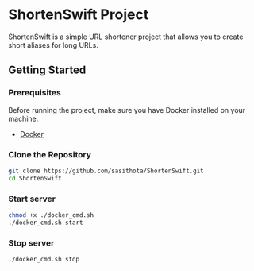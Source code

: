 # ShortenSwift Project

ShortenSwift is a simple URL shortener project that allows you to create short aliases for long URLs.

## Getting Started

### Prerequisites

Before running the project, make sure you have Docker installed on your machine.

- [Docker](https://www.docker.com/get-started)

### Clone the Repository

```bash
git clone https://github.com/sasithota/ShortenSwift.git
cd ShortenSwift
```

### Start server

```bash
chmod +x ./docker_cmd.sh
./docker_cmd.sh start
```

### Stop server

```bash
./docker_cmd.sh stop
```


